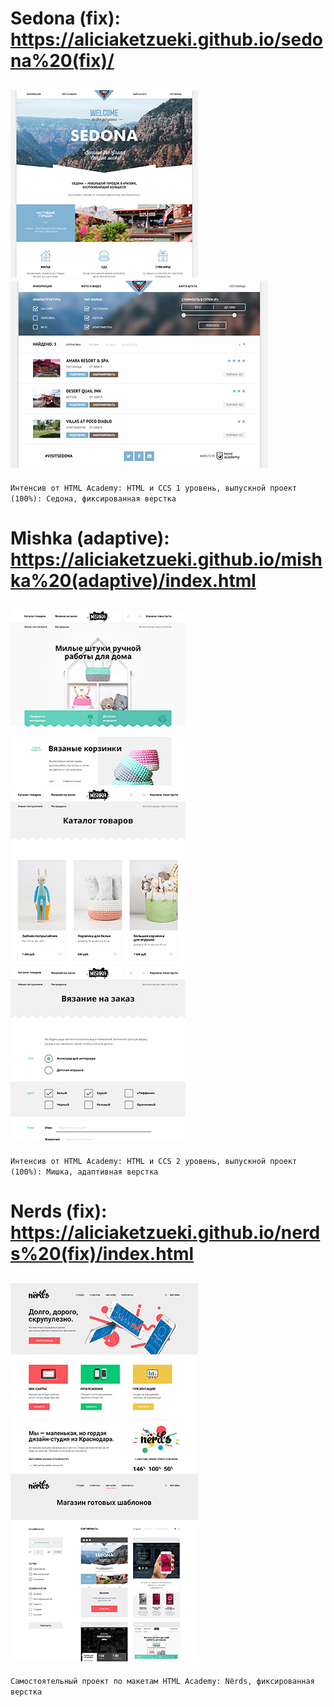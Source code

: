 # Sedona (fix): https://aliciaketzueki.github.io/sedona%20(fix)/
![Sedona - index](https://github.com/aliciaketzueki/aliciaketzueki.github.io/raw/master/img/sedona-index-1200.jpg)
![Sedona - hotels](https://github.com/aliciaketzueki/aliciaketzueki.github.io/raw/master/img/sedona-hotels-1200.jpg)
---
`Интенсив от HTML Academy: HTML и CCS 1 уровень, выпускной проект (100%):
Седона, фиксированная верстка`

# Mishka (adaptive): https://aliciaketzueki.github.io/mishka%20(adaptive)/index.html
![Mishka - index](https://github.com/aliciaketzueki/aliciaketzueki.github.io/raw/master/img/mishka-index-desktop.jpg)
![Mishka - catalog](https://github.com/aliciaketzueki/aliciaketzueki.github.io/raw/master/img/mishka-catalog-desktop.jpg)
![Mishka - form](https://github.com/aliciaketzueki/aliciaketzueki.github.io/raw/master/img/mishka-form-desktop.jpg)
---
`Интенсив от HTML Academy: HTML и CCS 2 уровень, выпускной проект (100%):
Мишка, адаптивная верстка`

# Nerds (fix): https://aliciaketzueki.github.io/nerds%20(fix)/index.html
![Nerds - index](https://github.com/aliciaketzueki/aliciaketzueki.github.io/raw/master/img/nerds-index.jpg)
![Nerds - catalog](https://github.com/aliciaketzueki/aliciaketzueki.github.io/raw/master/img/nerds-catalog.jpg)
---
`Самостоятельный проект по макетам HTML Academy:
Nёrds, фиксированная верстка`

